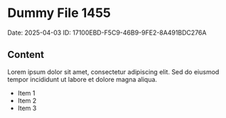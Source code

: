 # Dummy File 1455

Date: 2025-04-03
ID: 17100EBD-F5C9-46B9-9FE2-8A491BDC276A

## Content

Lorem ipsum dolor sit amet, consectetur adipiscing elit.
Sed do eiusmod tempor incididunt ut labore et dolore magna aliqua.

* Item 1
* Item 2
* Item 3

